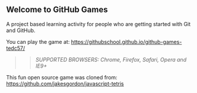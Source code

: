 ## Welcome to GitHub Games

A project based learning activity for people who are getting started with Git and GitHub.

You can play the game at: https://githubschool.github.io/github-games-tedc57/

>> _*SUPPORTED BROWSERS*: Chrome, Firefox, Safari, Opera and IE9+_

This fun open source game was cloned from: https://github.com/jakesgordon/javascript-tetris
